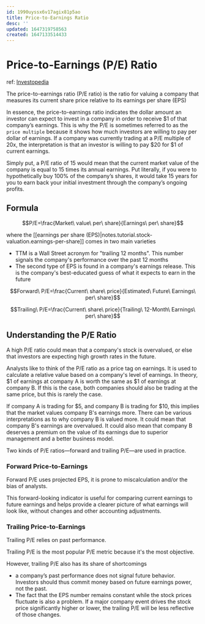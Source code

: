```yaml
---
id: 1990uyssx6v17agix81p5ao
title: Price-to-Earnings Ratio
desc: ''
updated: 1647319758563
created: 1647133514433
---
```

# Price-to-Earnings (P/E) Ratio
ref: [Investopedia](https://www.investopedia.com/terms/p/price-earningsratio.asp)

The price-to-earnings ratio (P/E ratio) is the ratio for valuing a company that measures its current share price relative to its earnings per share (EPS)

In essence, the price-to-earnings ratio indicates the dollar amount an investor can expect to invest in a company in order to receive $1 of that company’s earnings. This is why the P/E is sometimes referred to as the `price multiple` because it shows how much investors are willing to pay per dollar of earnings. If a company was currently trading at a P/E multiple of 20x, the interpretation is that an investor is willing to pay $20 for $1 of current earnings.

Simply put, a P/E ratio of 15 would mean that the current market value of the company is equal to 15 times its annual earnings. Put literally, if you were to hypothetically buy 100% of the company’s shares, it would take 15 years for you to earn back your initial investment through the company’s ongoing profits.

## Formula

$$P/E=\frac{Market\ value\ per\ share}{Earnings\ per\ share}$$

where the [[earnings per share (EPS)|notes.tutorial.stock-valuation.earnings-per-share]] comes in two main varieties
- TTM is a Wall Street acronym for "trailing 12 months". This number signals the company's performance over the past 12 months
- The second type of EPS is found in a company's earnings release. This is the company's best-educated guess of what it expects to earn in the future

$$Forward\ P/E=\frac{Current\ share\ price}{Estimated\ Future\ Earnings\ per\ share}$$

$$Trailing\ P/E=\frac{Current\ share\ price}{Trailing\ 12-Month\ Earnings\ per\ share}$$

## Understanding the P/E Ratio

A high P/E ratio could mean that a company's stock is overvalued, or else that investors are expecting high growth rates in the future.

Analysts like to think of the P/E ratio as a price tag on earnings. It is used to calculate a relative value based on a company's level of earnings. In theory, $1 of earnings at company A is worth the same as $1 of earnings at company B. If this is the case, both companies should also be trading at the same price, but this is rarely the case.

If company A is trading for $5, and company B is trading for $10, this implies that the market values company B's earnings more. There can be various interpretations as to why company B is valued more. It could mean that company B's earnings are overvalued. It could also mean that company B deserves a premium on the value of its earnings due to superior management and a better business model.

Two kinds of P/E ratios—forward and trailing P/E—are used in practice.

### Forward Price-to-Earnings
Forward P/E uses projected EPS, it is prone to miscalculation and/or the bias of analysts.

This forward-looking indicator is useful for comparing current earnings to future earnings and helps provide a clearer picture of what earnings will look like, without changes and other accounting adjustments.

### Trailing Price-to-Earnings
Trailing P/E relies on past performance.

Trailing P/E is the most popular P/E metric because it's the most objective.

However, trailing P/E also has its share of shortcomings
- a company’s past performance does not signal future behavior. Investors should thus commit money based on future earnings power, not the past. 
- The fact that the EPS number remains constant while the stock prices fluctuate is also a problem. If a major company event drives the stock price significantly higher or lower, the trailing P/E will be less reflective of those changes.